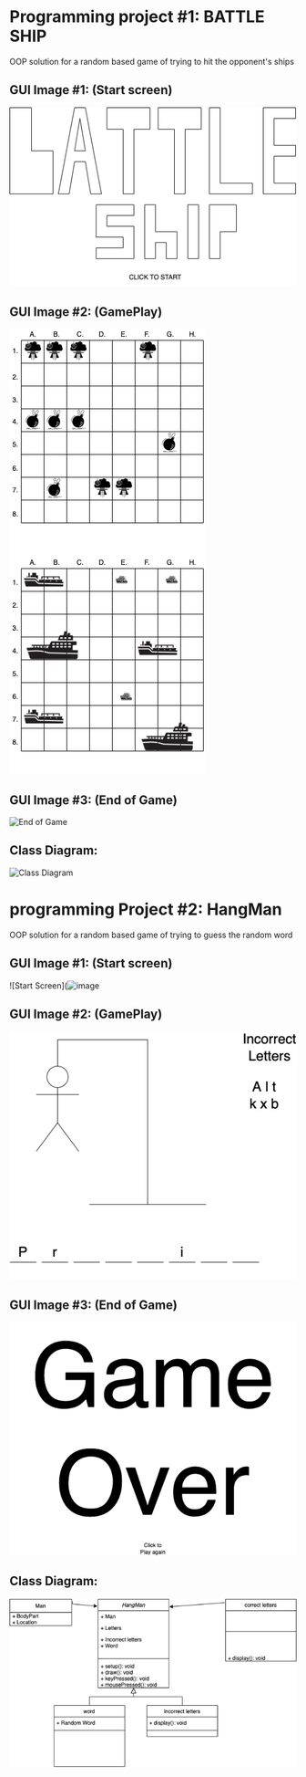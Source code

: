 # Programming project #1: BATTLE SHIP
OOP solution for a random based game of trying to hit the opponent's ships

## GUI Image #1: (Start screen)
![Start Screen](https://github.com/LedgerStaker/Programming-project/blob/main/Images/BATTLESHIPSTART.drawio.png?raw=true)
## GUI Image #2: (GamePlay)
![GamePlay](https://github.com/LedgerStaker/Programming-project/blob/main/Images/BATTLESHIPGAME.drawio.png?raw=true)
## GUI Image #3: (End of Game)
![End of Game]()
## Class Diagram:
![Class Diagram]()
# programming Project #2: HangMan
OOP solution for a random based game of trying to guess the random word

## GUI Image #1: (Start screen)
![Start Screen](![image](https://user-images.githubusercontent.com/89046050/160417262-54415023-fd3a-4971-8b45-1f296957029a.png)
## GUI Image #2: (GamePlay)
![GamePlay](https://github.com/LedgerStaker/Programming-project/blob/main/Images/HangMan%20gameplay.drawio.png?raw=true)
## GUI Image #3: (End of Game)
![End of Game](https://github.com/LedgerStaker/Programming-project/blob/main/Images/Hangman%20end%20screen.drawio.png?raw=true)
## Class Diagram:
![Class Diagram](https://github.com/LedgerStaker/Programming-project/blob/main/Images/Hangman%20diagram.drawio.png?raw=true)
